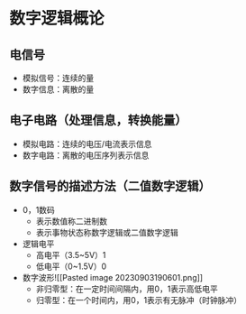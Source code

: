 # 数字逻辑概论
## 电信号
- 模拟信号：连续的量
- 数字信息：离散的量
## 电子电路（处理信息，转换能量）
- 模拟电路：连续的电压/电流表示信息
- 数字电路：离散的电压序列表示信息
## 数字信号的描述方法（二值数字逻辑）
- 0，1数码
	- 表示数值称二进制数
	- 表示事物状态称数字逻辑或二值数字逻辑
- 逻辑电平
	- 高电平（3.5~5V）1
	- 低电平（0~1.5V）0
- 数字波形![[Pasted image 20230903190601.png]]
	- 非归零型：在一定时间间隔内，用0，1表示高低电平
	- 归零型：在一个时间内，用0，1表示有无脉冲（时钟脉冲）